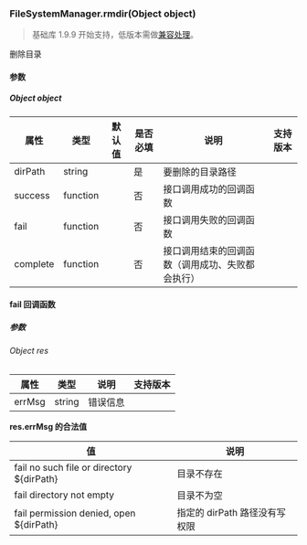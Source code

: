 <!-- https://developers.weixin.qq.com/miniprogram/dev/api/file/FileSystemManager.rmdir.html -->

### FileSystemManager.rmdir(Object object)

> 基础库 1.9.9 开始支持，低版本需做[兼容处理](https://developers.weixin.qq.com/miniprogram/dev/framework/compatibility.html)。

删除目录

#### 参数

##### Object object

  属性       |  类型       | 默认值 | 是否必填|  说明                       | 支持版本
-------------|-------------|--------|---------|-----------------------------|---------
  dirPath    |  string     |        |  是     |  要删除的目录路径           |         
  success    |  function   |        |  否     |  接口调用成功的回调函数     |         
  fail       |  function   |        |  否     |  接口调用失败的回调函数     |         
  complete   |  function   |        |  否     |接口调用结束的回调函数（调用成功、失败都会执行）|         

#### fail 回调函数

##### 参数

###### Object res

  属性     |  类型     |  说明   | 支持版本
-----------|-----------|---------|---------
  errMsg   |  string   | 错误信息|         

**res.errMsg 的合法值**

  值                                          |  说明                  
----------------------------------------------|------------------------
  fail no such file or directory ${dirPath}   |  目录不存在            
  fail directory not empty                    |  目录不为空            
  fail permission denied, open ${dirPath}     |指定的 dirPath 路径没有写权限

